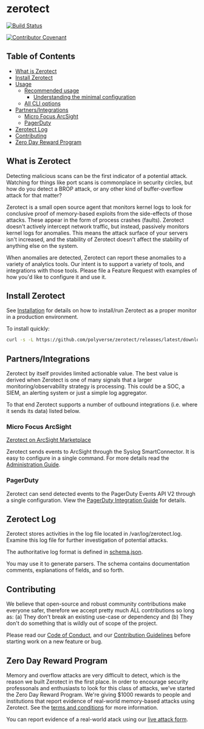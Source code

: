 # zerotect

[![Build Status](https://travis-ci.org/polyverse/zerotect.svg?branch=master)](https://travis-ci.org/polyverse/zerotect)

[![Contributor Covenant](https://img.shields.io/badge/Contributor%20Covenant-v2.0%20adopted-ff69b4.svg)](CODE_OF_CONDUCT.md)

## Table of Contents

* [What is Zerotect](#what-is-zerotect)
* [Install Zerotect](#install-zerotect)
* [Usage](#usage)
  * [Recommended usage](#recommended-usage)
    * [Understanding the minimal configuration](#understanding-the-minimal-configuration)
  * [All CLI options](#all-cli-options)
* [Partners/Integrations](#partnersintegrations)
  * [Micro Focus ArcSight](#micro-focus-arcsight)
  * [PagerDuty](#pagerduty)
* [Zerotect Log](#zerotect-log)
* [Contributing](#contributing)
* [Zero Day Reward Program](#zero-day-reward-program)

## What is Zerotect

Detecting malicious scans can be the first indicator of a potential attack.
Watching for things like port scans is commonplace in security circles, but how
do you detect a BROP attack, or any other kind of buffer-overflow attack for
that matter?

Zerotect is a small open source agent that monitors kernel logs to
look for conclusive proof of memory-based exploits from the side-effects of those
attacks. These appear in the form of process crashes (faults). Zerotect doesn't
actively intercept network traffic, but instead, passively monitors kernel logs for
anomalies. This means the attack surface of your servers isn't increased, and the stability
of Zerotect doesn't affect the stability of anything else on the system.

When anomalies are detected, Zerotect can report these anomalies to a variety of analytics
tools. Our intent is to support a variety of tools, and integrations with those tools. Please
file a Feature Request with examples of how you'd like to configure it and use it.

## Install Zerotect

See [Installation](/install/README.md) for details on how to install/run Zerotect as a proper monitor in a production environment.

To install quickly:

```.bash
curl -s -L https://github.com/polyverse/zerotect/releases/latest/download/install.sh | sh
```

## Partners/Integrations

Zerotect by itself provides limited actionable value. The best value is derived when Zerotect is one of many signals that a larger monitoring/observability strategy is processing. This could be a SOC, a SIEM, an alerting system or just a simple log aggregator.

To that end Zerotect supports a number of outbound integrations (i.e. where it sends its data) listed below.

### Micro Focus ArcSight

[Zerotect on ArcSight Marketplace](https://marketplace.microfocus.com/arcsight/content/zerotect)

Zerotect sends events to ArcSight through the Syslog SmartConnector. It is easy to configure in a single command. For more details read the [Administration Guide](/integrations/ArcSight/MF_Polyverse_ZeroTect_0.4_ArcSight_CEF_Integration_Guide_2020.pdf).

### PagerDuty

Zerotect can send detected events to the PagerDuty Events API V2 through a single configuration. View the [PagerDuty Integration Guide](/integrations/PagerDuty/README.md) for details.

## Zerotect Log

Zerotect stores activities in the log file located in /var/log/zerotect.log. Examine this log file for further investigation of potential attacks.

The authoritative log format is defined in [schema.json](/reference/schema.json).

You may use it to generate parsers. The schema contains documentation comments, explanations of fields, and so forth.

## Contributing

We believe that open-source and robust community contributions make everyone safer,
therefore we accept pretty much ALL contributions so long as: (a) They don't break an
existing use-case or dependency and (b) They don't do something that is wildly out of scope of the project.

Please read our [Code of Conduct](CODE_OF_CONDUCT.md), and our [Contribution Guidelines](CONTRIBUTING.md) before starting work on a new feature or bug.

## Zero Day Reward Program

Memory and overflow attacks are very difficult to detect, which is the reason we built Zerotect in the first place.
In order to encourage security professonals and enthusiasts to look for this class of attacks, we've started the
Zero Day Reward Program. We're giving $1000 rewards to people and institutions that report evidence of real-world
memory-based attacks using Zerotect. See the [terms and conditions](https://polyverse.com/zerotect-terms-and-conditions/)
for more information.

You can report evidence of a real-world atack using our [live attack form](https://info.polyverse.com/zerotect-contest).
